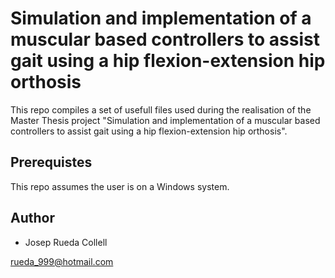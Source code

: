 # Simulation and implementation of a muscular based controllers to assist gait using a hip flexion-extension hip orthosis
This repo compiles a set of usefull files used during the realisation of the Master Thesis project "Simulation and implementation of a muscular based controllers to assist gait using a hip flexion-extension hip orthosis".

## Prerequistes
This repo assumes the user is on a Windows system.


## Author
* Josep Rueda Collell

rueda_999@hotmail.com
